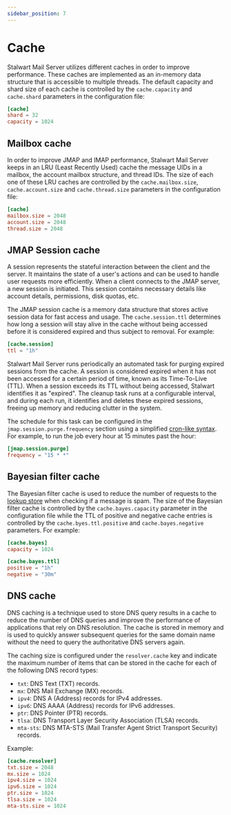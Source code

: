 ```yaml
---
sidebar_position: 7
---
```


# Cache

Stalwart Mail Server utilizes different caches in order to improve performance. These caches are implemented as an in-memory data structure that is accessible to multiple threads. The default capacity and shard size of each cache is controlled by the `cache.capacity` and `cache.shard` parameters in the configuration file:

```toml
[cache]
shard = 32
capacity = 1024
```

## Mailbox cache

In order to improve JMAP and IMAP performance, Stalwart Mail Server keeps in an LRU (Least Recently Used) cache the message UIDs in a mailbox, the account mailbox structure, and thread IDs. The size of each one of these LRU caches are controlled by the `cache.mailbox.size`, `cache.account.size` and `cache.thread.size` parameters in the configuration file:

```toml
[cache]
mailbox.size = 2048
account.size = 2048
thread.size = 2048
```

## JMAP Session cache

A session represents the stateful interaction between the client and the server. It maintains the state of a user's actions and can be used to handle user requests more efficiently. When a client connects to the JMAP server, a new session is initiated. This session contains necessary details like account details, permissions, disk quotas, etc. 

The JMAP session cache is a memory data structure that stores active session data for fast access and usage. The `cache.session.ttl` determines how long a session will stay alive in the cache without being accessed before it is considered expired and thus subject to removal. For example:

```toml
[cache.session]
ttl = "1h"
```

Stalwart Mail Server runs periodically an automated task for purging expired sessions from the cache. A session is considered expired when it has not been accessed for a certain period of time, known as its Time-To-Live (TTL). When a session exceeds its TTL without being accessed, Stalwart identifies it as "expired". The cleanup task runs at a configurable interval, and during each run, it identifies and deletes these expired sessions, freeing up memory and reducing clutter in the system.

The schedule for this task can be configured in the `jmap.session.purge.frequency` section using a simplified [cron-like syntax](/docs/configuration/values/cron). For example, to run the job every hour at 15 minutes past the hour:

```toml
[jmap.session.purge]
frequency = "15 * *"
```

## Bayesian filter cache

The Bayesian filter cache is used to reduce the number of requests to the [lookup store](/docs/storage/lookup) when checking if a message is spam. The size of the Bayesian filter cache is controlled by the `cache.bayes.capacity` parameter in the configuration file while the TTL of positive and negative cache entries is controlled by the `cache.byes.ttl.positive` and `cache.bayes.negative` parameters. For example:

```toml
[cache.bayes]
capacity = 1024

[cache.bayes.ttl]
positive = "1h"
negative = "30m"
```

## DNS cache

DNS caching is a technique used to store DNS query results in a cache to reduce the number of DNS queries and improve the performance of applications that rely on DNS resolution. The cache is stored in memory and is used to quickly answer subsequent queries for the same domain name without the need to query the authoritative DNS servers again.

The caching size is configured under the `resolver.cache` key and indicate the maximum number of items that can be stored in the cache for each of the following DNS record types:

- `txt`: DNS Text (TXT) records.
- `mx`: DNS Mail Exchange (MX) records.
- `ipv4`: DNS A (Address) records for IPv4 addresses.
- `ipv6`: DNS AAAA (Address) records for IPv6 addresses.
- `ptr`: DNS Pointer (PTR) records.
- `tlsa`: DNS Transport Layer Security Association (TLSA) records.
- `mta-sts`: DNS MTA-STS (Mail Transfer Agent Strict Transport Security) records.

Example:

```toml
[cache.resolver]
txt.size = 2048
mx.size = 1024
ipv4.size = 1024
ipv6.size = 1024
ptr.size = 1024
tlsa.size = 1024
mta-sts.size = 1024
```
